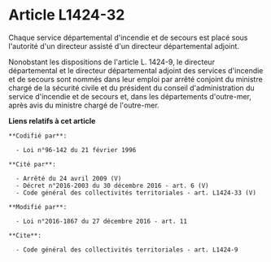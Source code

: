 # Article L1424-32

Chaque service départemental d'incendie et de secours est placé sous l'autorité d'un directeur assisté d'un directeur
départemental adjoint. 

Nonobstant les dispositions de l'article L. 1424-9, le directeur départemental et le directeur départemental adjoint des
services d'incendie et de secours sont nommés dans leur emploi par arrêté conjoint du ministre chargé de la sécurité civile
et du président du conseil d'administration du service d'incendie et de secours et, dans les départements d'outre-mer, après
avis du ministre chargé de l'outre-mer.

**Liens relatifs à cet article**

	**Codifié par**:

	  - Loi n°96-142 du 21 février 1996

	**Cité par**:

	  - Arrêté du 24 avril 2009 (V)
	  - Décret n°2016-2003 du 30 décembre 2016 - art. 6 (V)
	  - Code général des collectivités territoriales - art. L1424-33 (V)

	**Modifié par**:

	  - Loi n°2016-1867 du 27 décembre 2016 - art. 11

	**Cite**:

	  - Code général des collectivités territoriales - art. L1424-9
